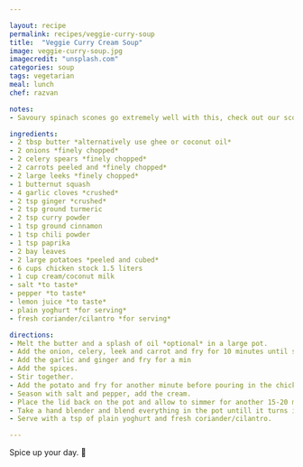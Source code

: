```yaml
---

layout: recipe
permalink: recipes/veggie-curry-soup 
title:  "Veggie Curry Cream Soup"
image: veggie-curry-soup.jpg 
imagecredit: "unsplash.com" 
categories: soup 
tags: vegetarian 
meal: lunch 
chef: razvan 

notes: 
- Savoury spinach scones go extremely well with this, check out our scone recipe [here](https://theskullery.net/recipes/spinach-scones)! 

ingredients:
- 2 tbsp butter *alternatively use ghee or coconut oil*
- 2 onions *finely chopped*
- 2 celery spears *finely chopped*
- 2 carrots peeled and *finely chopped*
- 2 large leeks *finely chopped*
- 1 butternut squash
- 4 garlic cloves *crushed*
- 2 tsp ginger *crushed*
- 2 tsp ground turmeric
- 2 tsp curry powder
- 1 tsp ground cinnamon
- 1 tsp chili powder
- 1 tsp paprika
- 2 bay leaves
- 2 large potatoes *peeled and cubed*
- 6 cups chicken stock 1.5 liters
- 1 cup cream/coconut milk
- salt *to taste*
- pepper *to taste*
- lemon juice *to taste*
- plain yoghurt *for serving*
- fresh coriander/cilantro *for serving*

directions:
- Melt the butter and a splash of oil *optional* in a large pot.
- Add the onion, celery, leek and carrot and fry for 10 minutes until soft and fragrant. 
- Add the garlic and ginger and fry for a min
- Add the spices.
- Stir together.
- Add the potato and fry for another minute before pouring in the chicken stock. 
- Season with salt and pepper, add the cream. 
- Place the lid back on the pot and allow to simmer for another 15-20 minutes untill the potatoes are thoroughly cooked.
- Take a hand blender and blend everything in the pot untill it turns into a thick cream.
- Serve with a tsp of plain yoghurt and fresh coriander/cilantro.

---
```


Spice up your day. 🔪